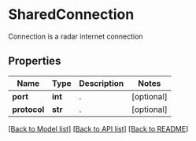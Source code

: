 # SharedConnection

Connection is a radar internet connection

## Properties
Name | Type | Description | Notes
------------ | ------------- | ------------- | -------------
**port** | **int** | .  | [optional] 
**protocol** | **str** | .  | [optional] 

[[Back to Model list]](../README.md#documentation-for-models) [[Back to API list]](../README.md#documentation-for-api-endpoints) [[Back to README]](../README.md)


